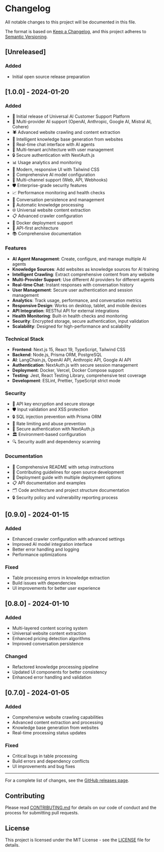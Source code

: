 # Changelog

All notable changes to this project will be documented in this file.

The format is based on [Keep a Changelog](https://keepachangelog.com/en/1.0.0/),
and this project adheres to [Semantic Versioning](https://semver.org/spec/v2.0.0.html).

## [Unreleased]

### Added
- Initial open source release preparation

## [1.0.0] - 2024-01-20

### Added
- 🎉 Initial release of Universal AI Customer Support Platform
- 🤖 Multi-provider AI support (OpenAI, Anthropic, Google AI, Mistral AI, Cohere)
- 🕷️ Advanced website crawling and content extraction
- 🧠 Intelligent knowledge base generation from websites
- 💬 Real-time chat interface with AI agents
- 👥 Multi-tenant architecture with user management
- 🔒 Secure authentication with NextAuth.js
- 📊 Usage analytics and monitoring
- 🎨 Modern, responsive UI with Tailwind CSS
- 🔧 Comprehensive AI model configuration
- 📱 Multi-channel support (Web, API, Webhooks)
- 🛡️ Enterprise-grade security features
- 📈 Performance monitoring and health checks
- 🎯 Conversation persistence and management
- 🔄 Automatic knowledge processing
- 🌐 Universal website content extraction
- 📋 Advanced crawler configuration
- 🚀 Docker deployment support
- 🔗 API-first architecture
- 📚 Comprehensive documentation

### Features
- **AI Agent Management**: Create, configure, and manage multiple AI agents
- **Knowledge Sources**: Add websites as knowledge sources for AI training
- **Intelligent Crawling**: Extract comprehensive content from any website
- **Multi-Provider Support**: Use different AI providers for different agents
- **Real-time Chat**: Instant responses with conversation history
- **User Management**: Secure user authentication and session management
- **Analytics**: Track usage, performance, and conversation metrics
- **Responsive Design**: Works on desktop, tablet, and mobile devices
- **API Integration**: RESTful API for external integrations
- **Health Monitoring**: Built-in health checks and monitoring
- **Security**: Encrypted storage, secure authentication, input validation
- **Scalability**: Designed for high-performance and scalability

### Technical Stack
- **Frontend**: Next.js 15, React 19, TypeScript, Tailwind CSS
- **Backend**: Node.js, Prisma ORM, PostgreSQL
- **AI**: LangChain.js, OpenAI API, Anthropic API, Google AI API
- **Authentication**: NextAuth.js with secure session management
- **Deployment**: Docker, Vercel, Docker Compose support
- **Testing**: Jest, React Testing Library, comprehensive test coverage
- **Development**: ESLint, Prettier, TypeScript strict mode

### Security
- 🔐 API key encryption and secure storage
- 🛡️ Input validation and XSS protection
- 🔒 SQL injection prevention with Prisma ORM
- 🚨 Rate limiting and abuse prevention
- 🔑 Secure authentication with NextAuth.js
- 🏛️ Environment-based configuration
- 🔍 Security audit and dependency scanning

### Documentation
- 📖 Comprehensive README with setup instructions
- 🤝 Contributing guidelines for open source development
- 🔧 Deployment guide with multiple deployment options
- 📋 API documentation and examples
- 🗂️ Code architecture and project structure documentation
- 🔒 Security policy and vulnerability reporting process

## [0.9.0] - 2024-01-15

### Added
- Enhanced crawler configuration with advanced settings
- Improved AI model integration interface
- Better error handling and logging
- Performance optimizations

### Fixed
- Table processing errors in knowledge extraction
- Build issues with dependencies
- UI improvements for better user experience

## [0.8.0] - 2024-01-10

### Added
- Multi-layered content scoring system
- Universal website content extraction
- Enhanced pricing detection algorithms
- Improved conversation persistence

### Changed
- Refactored knowledge processing pipeline
- Updated UI components for better consistency
- Enhanced error handling and validation

## [0.7.0] - 2024-01-05

### Added
- Comprehensive website crawling capabilities
- Advanced content extraction and processing
- Knowledge base generation from websites
- Real-time processing status updates

### Fixed
- Critical bugs in table processing
- Build errors and dependency conflicts
- UI improvements and bug fixes

---

For a complete list of changes, see the [GitHub releases page](https://github.com/aryasadeghy/tonmate/releases).

## Contributing

Please read [CONTRIBUTING.md](CONTRIBUTING.md) for details on our code of conduct and the process for submitting pull requests.

## License

This project is licensed under the MIT License - see the [LICENSE](LICENSE) file for details.
